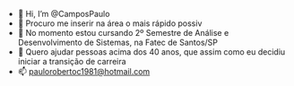 - 👋 Hi, I’m @CamposPaulo
- 👀 Procuro  me inserir na área o mais rápido possiv
- 🌱 No momento estou cursando 2º Semestre de Análise e Desenvolvimento de Sistemas, na Fatec de Santos/SP
- 💞️ Quero ajudar pessoas acima dos 40 anos, que assim como eu decidiu iniciar a transição de carreira
- 📫 paulorobertoc1981@hotmail.com
